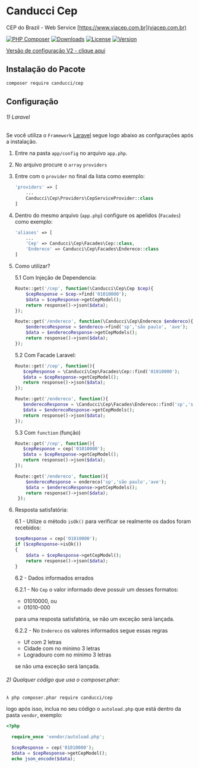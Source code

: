 # Canducci Cep

CEP do Brazil - Web Service [https://www.viacep.com.br](viacep.com.br)

[![PHP Composer](https://github.com/netdragoon/canduccicep/workflows/PHP%20Composer/badge.svg)](https://packagist.org/packages/canducci/cep)
[![Downloads](https://img.shields.io/packagist/dt/canducci/cep.svg?style=flat)](https://packagist.org/packages/canducci/cep)
[![License](https://img.shields.io/packagist/l/canducci/cep.svg)](https://packagist.org/packages/canducci/cep)
[![Version](https://img.shields.io/packagist/v/canducci/cep.svg?label=version)](https://packagist.org/packages/canducci/cep)

[Versão de configuração V2 - clique aqui](https://github.com/netdragoon/canduccicep/blob/master/READMEv2.md)

## Instalação do Pacote

```sh
composer require canducci/cep
```

## Configuração

###### 1) Laravel

Se você utiliza o `Framework` [Laravel](https://www.laravel.com) segue logo abaixo as confgurações após a instalação.

1. Entre na pasta `app/config` no arquivo `app.php`.
2. No arquivo procure o `array` `providers`
3. Entre com o `provider` no final da lista como exemplo:

    ````php
    'providers' => [
        ...
        Canducci\Cep\Providers\CepServiceProvider::class
    ]


4. Dentro do mesmo arquivo (`app.php`) configure os apelidos (`Facades`) como exemplo:
    
    ```php
    'aliases' => [
        ...
        'Cep' => Canducci\Cep\Facades\Cep::class,
        'Endereco' => Canducci\Cep\Facades\Endereco::class
    ]  

5. Como utilizar?

    5.1 Com Injeção de Dependencia:
    
    ```php
    Route::get('/cep', function(\Canducci\Cep\Cep $cep){
        $cepResponse = $cep->find('01010000');
        $data = $cepResponse->getCepModel();        
        return response()->json($data);
    });

    Route::get('/endereco', function(\Canducci\Cep\Endereco $endereco){
        $enderecoResponse = $endereco->find('sp','são paulo', 'ave');
        $data = $enderecoResponse->getCepModels();        
        return response()->json($data);
    });
    ```
  
   5.2 Com Facade Laravel:
 
    ```php
    Route::get('/cep', function(){
       $cepResponse = \Canducci\Cep\Facades\Cep::find('01010000');
       $data = $cepResponse->getCepModel();        
       return response()->json($data);
    });
 
    Route::get('/endereco', function(){
       $enderecoResponse = \Canducci\Cep\Facades\Endereco::find('sp','são paulo', 'ave');
       $data = $enderecoResponse->getCepModels();        
       return response()->json($data);
    });
    ```
    
    5.3 Com `function` (função)
    
    ```php
    Route::get('/cep', function(){
       $cepResponse = cep('01010000');
       $data = $cepResponse->getCepModel();
       return response()->json($data);
    });
 
    Route::get('/endereco', function(){
        $enderecoResponse = endereco('sp','são paulo','ave');
        $data = $enderecoResponse->getCepModels();        
        return response()->json($data);
     });
    ```
    
6. Resposta satisfatória:

    6.1 - Utilize o método `isOk()` para verificar se realmente os dados foram recebidos:

    ```php
    $cepResponse = cep('01010000');
    if ($cepResponse->isOk()) 
    {
        $data = $cepResponse->getCepModel();
        return response()->json($data);
    }
    ```
    
    6.2 - Dados informados errados
    
    6.2.1 - No `Cep` o valor informado deve possuir um desses formatos:
    
     - 01010000, ou
     - 01010-000
         
    para uma resposta satisfatória, se não um exceção será lançada.
    
    6.2.2 - No `Endereco` os valores informados segue essas regras
    
    - Uf com 2 letras 
    - Cidade com no minimo 3 letras
    - Logradouro com no minimo 3 letras
     
     se não uma exceção será lançada.

###### 2) Qualquer código que usa o composer.phar:

```
λ php composer.phar require canducci/cep
```

logo após isso, inclua no seu código o `autoload.php` que está dentro da pasta `vendor`, exemplo:

```php
<?php

  require_once 'vendor/autoload.php';
  
  $cepResponse = cep('01010000');
  $data = $cepResponse->getCepModel();
  echo json_encode($data);
```